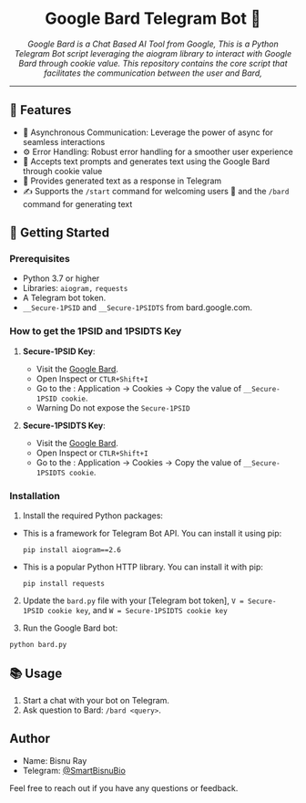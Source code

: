 <h1 align="center">Google Bard Telegram Bot 🤖</h1>

<p align="center">
  <em>Google Bard is a ‎Chat Based AI Tool from Google, This is a Python Telegram Bot script leveraging the aiogram library to interact with Google Bard through cookie value. This repository contains the core script that facilitates the communication between the user and Bard, </em>
</p>

<hr>

## 🌟 Features

- 🔄 Asynchronous Communication: Leverage the power of async for seamless interactions
- ⚙️ Error Handling: Robust error handling for a smoother user experience
- 🍪 Accepts text prompts and generates text using the Google Bard through cookie value 
- 📲 Provides generated text as a response in Telegram 
- ✍️ Supports the `/start` command for welcoming users 👋 and the `/bard` command for generating text 

## 🚀 Getting Started

### Prerequisites

- Python 3.7 or higher
- Libraries: `aiogram,` `requests`
- A Telegram bot token.
- `__Secure-1PSID` and `__Secure-1PSIDTS` from bard.google.com. 

### How to get the 1PSID and 1PSIDTS Key

1. **Secure-1PSID Key**:
   - Visit the [Google Bard](https://bard.google.com/).
   - Open Inspect or `CTLR+Shift+I`
   - Go to the : Application → Cookies → Copy the value of `__Secure-1PSID cookie`.
   - Warning Do not expose the `Secure-1PSID`

2. **Secure-1PSIDTS Key**:
   - Visit the [Google Bard](https://bard.google.com/).
   - Open Inspect or `CTLR+Shift+I`
   - Go to the : Application → Cookies → Copy the value of `__Secure-1PSIDTS cookie`.

### Installation

1. Install the required Python packages:

 - This is a framework for Telegram Bot API. You can install it using pip:
   `````
   pip install aiogram==2.6
- This is a popular Python HTTP library. You can install it with pip:
  `````
  pip install requests
2. Update the `bard.py` file with your [Telegram bot token], `V = Secure-1PSID cookie key`, and `W = Secure-1PSIDTS cookie key`

3. Run the Google Bard bot:
  `````
 python bard.py
  `````
## 📚 Usage

1. Start a chat with your bot on Telegram.
2. Ask question to Bard: `/bard <query>`.

## Author

- Name: Bisnu Ray
- Telegram: [@SmartBisnuBio](https://t.me/SmartBisnuBio)

Feel free to reach out if you have any questions or feedback.

